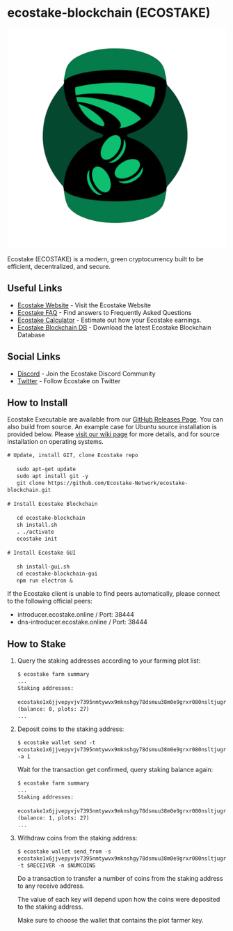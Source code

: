 # ecostake-blockchain (ECOSTAKE)

![Alt Ecostake Logo](https://github.com/Ecostake-Network/ecostake-blockchain/raw/main/ecostake-blockchain-gui/src/assets/img/ecostake_circle.png)

Ecostake (ECOSTAKE) is a modern, green cryptocurrency built to be efficient, decentralized, and secure.


## Useful Links

- [Ecostake Website](https://www.ecostake.online/) - Visit the Ecostake Website
- [Ecostake FAQ](https://www.ecostake.online/faq) - Find answers to Frequently Asked Questions
- [Ecostake Calculator](https://chiaforkscalculator.com/) - Estimate out how your Ecostake earnings.
- [Ecostake Blockchain DB](https://www.ecostake.online//blockchain_v1_mainnet.sqlite) - Download the latest Ecostake Blockchain Database


## Social Links
- [Discord](https://discord.gg/SAn2ZF3GJH) - Join the Ecostake Discord Community
- [Twitter](https://twitter.com/Ecostake-NetworkNet) - Follow Ecostake on Twitter


## How to Install

Ecostake Executable are available from our [GitHub Releases Page](https://github.com/Ecostake-Network/ecostake-blockchain/releases). You can also build from source. An example case for Ubuntu source installation is provided below. Please [visit our wiki page](https://github.com/Ecostake-Network/ecostake-blockchain/wiki) for more details, and for source installation on operating systems.

```
# Update, install GIT, clone Ecostake repo

   sudo apt-get update
   sudo apt install git -y
   git clone https://github.com/Ecostake-Network/ecostake-blockchain.git
  
# Install Ecostake Blockchain

   cd ecostake-blockchain
   sh install.sh
   . ./activate
   ecostake init

# Install Ecostake GUI

   sh install-gui.sh
   cd ecostake-blockchain-gui
   npm run electron &
```

If the Ecostake client is unable to find peers automatically, please connect to the following official peers:

- introducer.ecostake.online / Port: 38444
- dns-introducer.ecostake.online / Port: 38444


## How to Stake

1. Query the staking addresses according to your farming plot list:

   ```
   $ ecostake farm summary
   ...
   Staking addresses:
     ecostake1x6jjvepyvjv7395nmtywvx9mknshgy78dsmuu38m0e9grxr080nsltjugr (balance: 0, plots: 27)
   ...
   ```

2. Deposit coins to the staking address:

   ```
   $ ecostake wallet send -t ecostake1x6jjvepyvjv7395nmtywvx9mknshgy78dsmuu38m0e9grxr080nsltjugr -a 1
   ```

   Wait for the transaction get confirmed, query staking balance again:

   ```
   $ ecostake farm summary
   ...
   Staking addresses:
     ecostake1x6jjvepyvjv7395nmtywvx9mknshgy78dsmuu38m0e9grxr080nsltjugr (balance: 1, plots: 27)
   ...
   ```

3. Withdraw coins from the staking address:

   ```
   $ ecostake wallet send_from -s ecostake1x6jjvepyvjv7395nmtywvx9mknshgy78dsmuu38m0e9grxr080nsltjugr -t $RECEIVER -n $NUMCOINS
   ```

   Do a transaction to transfer a number of coins from the staking address to any receive address.

   The value of each key will depend upon how the coins were deposited to the staking address.

   Make sure to choose the wallet that contains the plot farmer key.
